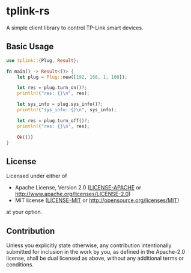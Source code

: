 tplink-rs
=========

A simple client library to control TP-Link smart devices.

Basic Usage
-----
```rust
use tplink::{Plug, Result};

fn main() -> Result<()> {
    let plug = Plug::new([192, 168, 1, 100]);

    let res = plug.turn_on()?;
    println!("res: {}\n", res);

    let sys_info = plug.sys_info()?;
    println!("sys_info: {}\n", sys_info);

    let res = plug.turn_off()?;
    println!("res: {}\n", res);

    Ok(())
}
```

## License

Licensed under either of

 * Apache License, Version 2.0
   ([LICENSE-APACHE](LICENSE-APACHE) or http://www.apache.org/licenses/LICENSE-2.0)
 * MIT license
   ([LICENSE-MIT](LICENSE-MIT) or http://opensource.org/licenses/MIT)

at your option.

## Contribution

Unless you explicitly state otherwise, any contribution intentionally submitted
for inclusion in the work by you, as defined in the Apache-2.0 license, shall be
dual licensed as above, without any additional terms or conditions.
